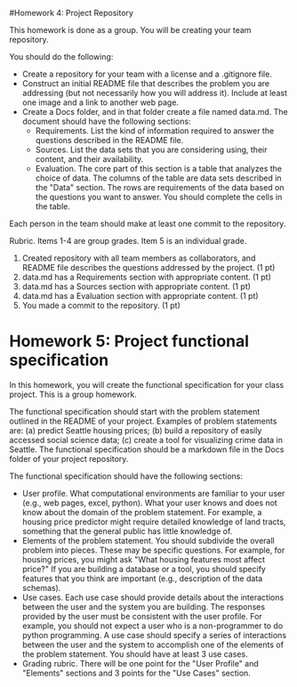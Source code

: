 #Homework 4: Project Repository

This homework is done as a group. You will be creating your team repository.

You should do the following:
- Create a repository for your team with a license and a .gitignore file.
- Construct an initial README file that describes the problem you are addressing (but not necessarily how you will address it). Include at least one image and a link to another web page.
- Create a Docs folder, and in that folder create a file named data.md. The document should have the following sections:
  - Requirements. List the kind of information required to answer the questions described in the README file.
  - Sources. List the data sets that you are considering using, their content, and their availability.
  - Evaluation. The core part of this section is a table that analyzes the choice of data. The columns of the table are data sets described in the "Data" section. The rows are requirements of the data based on the questions you want to answer. You should complete the cells in the table.

Each person in the team should make at least one commit to the repository.

Rubric. Items 1-4 are group grades. Item 5 is an individual grade.
1. Created repository with all team members as collaborators, and README file describes the questions addressed by the project. (1 pt)
2. data.md has a Requirements section with appropriate content. (1 pt)
3. data.md has a Sources section with appropriate content. (1 pt)
4. data.md has a Evaluation section with appropriate content. (1 pt)
5. You made a commit to the repository. (1 pt)

# Homework 5: Project functional specification

In this homework, you will create the functional specification for your class project. This is a group homework.

The functional specification should start with the problem statement outlined in the README of your project. Examples of problem statements are: (a) predict Seattle housing prices; (b) build a repository of easily accessed social science data; (c) create a tool for visualizing crime data in Seattle. The functional specification should be a markdown file in the Docs folder of your project repository.

The functional specification should have the following sections:

 - User profile. What computational environments are familiar to your user (e.g., web pages, excel, python). What your user knows and does not know about the domain of the problem statement. For example, a housing price predictor might require detailed knowledge of land tracts, something that the general public has little knowledge of.
 - Elements of the problem statement. You should subdivide the overall problem into pieces. These may be specific questions. For example, for housing prices, you might ask "What housing features most affect price?" If you are building a database or a tool, you should specify features that you think are important (e.g., description of the data schemas).
 - Use cases. Each use case should provide details about the interactions between the user and the system you are building. The responses provided by the user must be consistent with the user profile. For example, you should not expect a user who is a non-programmer to do python programming. A use case should specify a series of interactions between the user and the system to accomplish one of the elements of the problem statement. You should have at least 3 use cases.
 - Grading rubric. There will be one point for the "User Profile" and "Elements" sections and 3 points for the "Use Cases" section.
